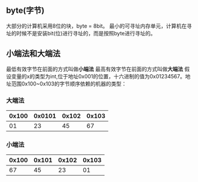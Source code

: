 ## byte(字节)
大部分的计算机采用8位的块，byte = 8bit。
最小的可寻址内存单元，计算机在寻址的时候不是安装bit(位)进行寻址的，而是按照byte进行寻址的。

## 小端法和大端法
最低有效字节在前面的方式叫做**小端法**
最高有效字节在前面的方式叫做**大端法**
假设变量的x的类型为int,位于地址0x001的位置，十六进制的值为0x01234567。地址范围0x100~0x103的字节顺序依赖的机器的类型：
### 大端法
|0x100  | 0x0101 | 0x102 | 0x103 |
|-------|--------|-------|-------|
|01     |23      |45     |67     |
### 小端法
|0x100 |  0x101 | 0x102 |  0x103|
|------|--------|-------|-------|
|67    | 45     | 23    |  01   |

## 

